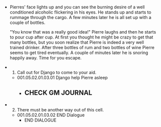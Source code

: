 - Pierres' face lights up and you can see the burning desire of a well conditioned alcoholic flickering in his eyes. He stands up and starts to rummage through the cargo. A few minutes later he is all set up with a couple of bottles.
  
  "You know that was a really good idea!" Pierre laughs and then he starts to pour cup after cup. At first you thought he might be crazy to get that many bottles, but you soon realize that Pierre is indeed a very well trained drinker. After three bottles of rum and two bottles of wine Pierre seems to get tired eventually. A couple of minutes later he is snoring happily away. Time for you escape.
- 1. Call out for Django to come to your aid.
	- 001.05.02.01.03.01 Django help Pierre asleep
		- CHECK GM JOURNAL
			-
- 2. There must be another way out of this cell.
	- 001.05.02.01.03.02 END Dialogue
		- END DIALOGUE